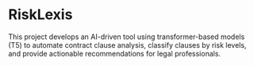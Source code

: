 # RiskLexis
This project develops an AI-driven tool using transformer-based models (T5) to automate contract clause analysis, classify clauses by risk levels, and provide actionable recommendations for legal professionals.
